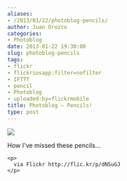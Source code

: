 ```yaml
---
aliases:
- /2013/01/22/photoblog-pencils/
author: Juan Orozco
categories:
- Photoblog
date: 2013-01-22 19:30:08
slug: photoblog-pencils
tags:
- flickr
- flickriosapp:filter=nofilter
- IFTTT
- pencil
- Photoblog
- uploaded:by=flickrmobile
title: Photoblog – Pencils!
type: post
---
```


<div>
  <img src='https://i0.wp.com/farm9.staticflickr.com/8508/8406692186_8a22c67b2e_b.jpg?w=580' style='max-width:600px;' data-recalc-dims="1" /></p> 
  
  <div>
    How I've missed these pencils...</p> 
    
    <p>
      via Flickr http://flic.kr/p/dNSuGJ
    </p>
  </div>
</div>